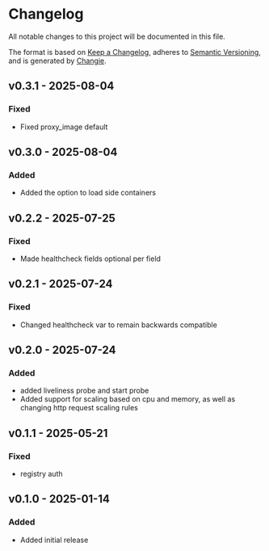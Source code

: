 # Changelog
All notable changes to this project will be documented in this file.

The format is based on [Keep a Changelog](https://keepachangelog.com/en/1.0.0/),
adheres to [Semantic Versioning](https://semver.org/spec/v2.0.0.html),
and is generated by [Changie](https://github.com/miniscruff/changie).


## v0.3.1 - 2025-08-04
### Fixed
* Fixed proxy_image default

## v0.3.0 - 2025-08-04
### Added
* Added the option to load side containers

## v0.2.2 - 2025-07-25
### Fixed
* Made healthcheck fields optional per field

## v0.2.1 - 2025-07-24
### Fixed
* Changed healthcheck var to remain backwards compatible

## v0.2.0 - 2025-07-24
### Added
* added liveliness probe and start probe
* Added support for scaling based on cpu and memory, as well as changing http request scaling rules

## v0.1.1 - 2025-05-21
### Fixed
* registry auth

## v0.1.0 - 2025-01-14
### Added
* Added initial release
